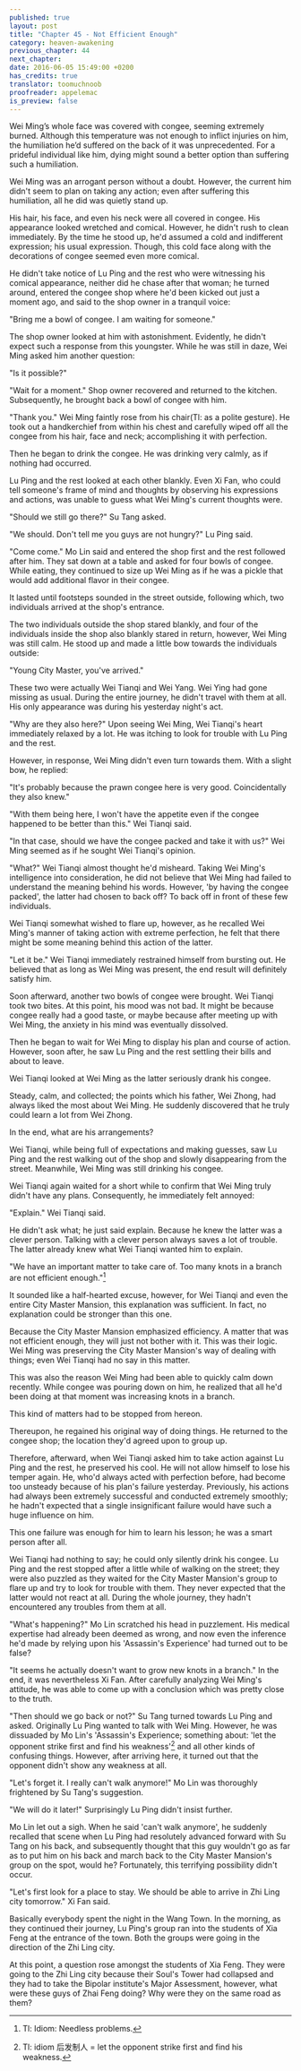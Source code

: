 ```yaml
---
published: true
layout: post
title: "Chapter 45 - Not Efficient Enough"
category: heaven-awakening
previous_chapter: 44
next_chapter:
date: 2016-06-05 15:49:00 +0200
has_credits: true
translator: toomuchnoob
proofreader: appelemac
is_preview: false
---
```

Wei Ming’s whole face was covered with congee, seeming extremely burned. Although this temperature was not enough to inflict injuries on him, the humiliation he’d suffered on the back of it was unprecedented. For a prideful individual like him, dying might sound a better option than suffering such a humiliation.

Wei Ming was an arrogant person without a doubt. However, the current him didn't seem to plan on taking any action; even after suffering this humiliation, all he did was quietly stand up.

His hair, his face, and even his neck were all covered in congee. His appearance looked wretched and comical. However, he didn't rush to clean immediately. By the time he stood up, he'd assumed a cold and indifferent expression; his usual expression. Though, this cold face along with the decorations of congee seemed even more comical.
<!--more-->

He didn't take notice of Lu Ping and the rest who were witnessing his comical appearance, neither did he chase after that woman; he turned around, entered the congee shop where he'd been kicked out just a moment ago, and said to the shop owner in a tranquil voice:

"Bring me a bowl of congee. I am waiting for someone."

The shop owner looked at him with astonishment. Evidently, he didn't expect such a response from this youngster. While he was still in daze, Wei Ming asked him another question:

"Is it possible?"

"Wait for a moment." Shop owner recovered and returned to the kitchen. Subsequently, he brought back a bowl of congee with him.

"Thank you." Wei Ming faintly rose from his chair(Tl: as a polite gesture). He took out a handkerchief from within his chest and carefully wiped off all the congee from his hair, face and neck; accomplishing it with perfection.

Then he began to drink the congee. He was drinking very calmly, as if nothing had occurred.

Lu Ping and the rest looked at each other blankly. Even Xi Fan, who could tell someone's frame of mind and thoughts by observing his expressions and actions, was unable to guess what Wei Ming's current thoughts were.

"Should we still go there?" Su Tang asked.

"We should. Don't tell me you guys are not hungry?" Lu Ping said.

"Come come." Mo Lin said and entered the shop first and the rest followed after him. They sat down at a table and asked for four bowls of congee.  While eating, they continued to size up Wei Ming as if he was a pickle that would add additional flavor in their congee.

It lasted until footsteps sounded in the street outside, following which, two individuals arrived at the shop's entrance.

The two individuals outside the shop stared blankly, and four of the individuals inside the shop also blankly stared in return, however, Wei Ming was still calm. He stood up and made a little bow towards the individuals outside:

"Young City Master, you've arrived."

These two were actually Wei Tianqi and Wei Yang. Wei Ying had gone missing as usual. During the entire journey, he didn't travel with them at all. His only appearance was during his yesterday night's act.

"Why are they also here?" Upon seeing Wei Ming, Wei Tianqi's heart immediately relaxed by a lot. He was itching to look for trouble with Lu Ping and the rest.

However, in response, Wei Ming didn't even turn towards them. With a slight bow, he replied:

"It's probably because the prawn congee here is very good. Coincidentally they also knew."

"With them being here, I won't have the appetite even if the congee happened to be better than this." Wei Tianqi said.

"In that case, should we have the congee packed and take it with us?" Wei Ming seemed as if he sought Wei Tianqi's opinion.

"What?" Wei Tianqi almost thought he'd misheard. Taking Wei Ming's intelligence into consideration, he did not believe that Wei Ming had failed to understand the meaning behind his words. However, 'by having the congee packed', the latter had chosen to back off? To back off in front of these few individuals.

Wei Tianqi somewhat wished to flare up, however, as he recalled Wei Ming's manner of taking action with extreme perfection, he felt that there might be some meaning behind this action of the latter.

"Let it be." Wei Tianqi immediately restrained himself from bursting out. He believed that as long as Wei Ming was present, the end result will definitely satisfy him.

Soon afterward, another two bowls of congee were brought. Wei Tianqi took two bites. At this point, his mood was not bad. It might be because congee really had a good taste, or maybe because after meeting up with Wei Ming, the anxiety in his mind was eventually dissolved.

Then he began to wait for Wei Ming to display his plan and course of action. However, soon after, he saw Lu Ping and the rest settling their bills and about to leave.

Wei Tianqi looked at Wei Ming as the latter seriously drank his congee.

Steady, calm, and collected; the points which his father, Wei Zhong, had always liked the most about Wei Ming. He suddenly discovered that he truly could learn a lot from Wei Zhong.

In the end, what are his arrangements?

Wei Tianqi, while being full of expectations and making guesses, saw Lu Ping and the rest walking out of the shop and slowly disappearing from the street. Meanwhile, Wei Ming was still drinking his congee.

Wei Tianqi again waited for a short while to confirm that Wei Ming truly didn't have any plans. Consequently, he immediately felt annoyed:

"Explain." Wei Tianqi said.

He didn't ask what; he just said explain. Because he knew the latter was a clever person. Talking with a clever person always saves a lot of trouble. The latter already knew what Wei Tianqi wanted him to explain.

"We have an important matter to take care of. Too many knots in a branch are not efficient enough."[^1]

[^1]: Tl: Idiom: Needless problems.

It sounded like a half-hearted excuse, however, for Wei Tianqi and even the entire City Master Mansion, this explanation was sufficient. In fact, no explanation could be stronger than this one.

Because the City Master Mansion emphasized efficiency. A matter that was not efficient enough, they will just not bother with it. This was their logic. Wei Ming was preserving the City Master Mansion's way of dealing with things; even Wei Tianqi had no say in this matter.

This was also the reason Wei Ming had been able to quickly calm down recently. While congee was pouring down on him, he realized that all he'd been doing at that moment was increasing knots in a branch.

This kind of matters had to be stopped from hereon.

Thereupon, he regained his original way of doing things. He returned to the congee shop; the location they'd agreed upon to group up.

Therefore, afterward, when Wei Tianqi asked him to take action against Lu Ping and the rest, he preserved his cool. He will not allow himself to lose his temper again. He, who'd always acted with perfection before, had become too unsteady because of his plan's failure yesterday. Previously, his actions had always been extremely successful and conducted extremely smoothly; he hadn't expected that a single insignificant failure would have such a huge influence on him.

This one failure was enough for him to learn his lesson; he was a smart person after all.

Wei Tianqi had nothing to say; he could only silently drink his congee. Lu Ping and the rest stopped after a little while of walking on the street; they were also puzzled as they waited for the City Master Mansion's group to flare up and try to look for trouble with them. They never expected that the latter would not react at all. During the whole journey, they hadn't encountered any troubles from them at all.

"What's happening?" Mo Lin scratched his head in puzzlement. His medical expertise had already been deemed as wrong, and now even the inference he'd made by relying upon his 'Assassin's Experience' had turned out to be false?

"It seems he actually doesn't want to grow new knots in a branch." In the end, it was nevertheless Xi Fan. After carefully analyzing Wei Ming's attitude, he was able to come up with a conclusion which was pretty close to the truth.

"Then should we go back or not?" Su Tang turned towards Lu Ping and asked. Originally Lu Ping wanted to talk with Wei Ming. However, he was dissuaded by Mo Lin's 'Assassin's Experience; something about: 'let the opponent strike first and find his weakness'[^2] and all other kinds of confusing things. However, after arriving here, it turned out that the opponent didn't show any weakness at all.

[^2]: Tl: idiom 后发制人 = let the opponent strike first and find his weakness.

"Let's forget it. I really can't walk anymore!" Mo Lin was thoroughly frightened by Su Tang's suggestion.

"We will do it later!" Surprisingly Lu Ping didn't insist further.

Mo Lin let out a sigh. When he said 'can't walk anymore', he suddenly recalled that scene when Lu Ping had resolutely advanced forward with Su Tang on his back, and subsequently thought that this guy wouldn't go as far as to put him on his back and march back to the City Master Mansion's group on the spot, would he? Fortunately, this terrifying possibility didn't occur.

"Let's first look for a place to stay. We should be able to arrive in Zhi Ling city tomorrow."  Xi Fan said.

Basically everybody spent the night in the Wang Town. In the morning, as they continued their journey, Lu Ping's group ran into the students of Xia Feng at the entrance of the town. Both the groups were going in the direction of the Zhi Ling city.

At this point, a question rose amongst the students of Xia Feng. They were going to the Zhi Ling city because their Soul's Tower had collapsed and they had to take the Bipolar institute's Major Assessment, however, what were these guys of Zhai Feng doing? Why were they on the same road as them?
